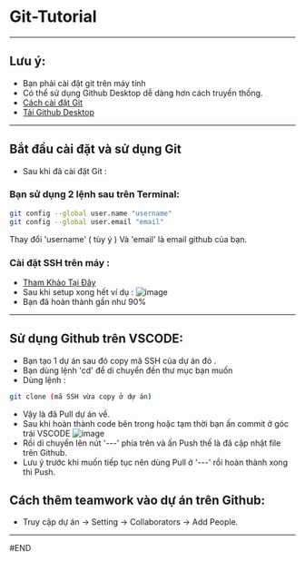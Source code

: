 #                                                                         Git-Tutorial
---

## Lưu ý:

- Bạn phải cài đặt git trên máy tính 
- Có thể sử dụng Github Desktop dễ dàng hơn cách truyền thống.
- [Cách cài đặt Git](https://git-scm.com/book/en/v2/Getting-Started-Installing-Git)
- [Tải Github Desktop](https://desktop.github.com/)

---
## Bắt đầu cài đặt và sử dụng Git

- Sau khi đã cài đặt Git :
### Bạn sử dụng 2 lệnh sau trên Terminal:
  ```sh
git config --global user.name "username"
git config --global user.email "email"
  ```
  Thay đổi 'username' ( tùy ý )
  Và 'email' là email github của bạn.
### Cài đặt SSH trên máy :
- [Tham Khảo Tại Đây](https://blog.nguyenary.dev/cach-tao-ssh-key-va-su-dung-no-voi-gitlab-va-github.html)
- Sau khi setup xong hết ví dụ :
![image](https://user-images.githubusercontent.com/70010376/229276698-a19b9c0c-1f62-4d29-aff1-84bd14b3713a.png)
- Bạn đã hoàn thành gần như 90%
---
## Sử dụng Github trên VSCODE:
- Bạn tạo 1 dự án sau đó copy mã SSH của dự án đó .
- Bạn dùng lệnh 'cd' để di chuyển đến thư mục bạn muốn
- Dùng lệnh :
```sh
git clone (mã SSH vừa copy ở dự án)
```
- Vậy là đã Pull dự án về.
- Sau khi hoàn thành code bên trong hoặc tạm thời bạn ấn commit ở góc trái VSCODE
![image](https://user-images.githubusercontent.com/70010376/229277235-a9dcdede-4545-4732-90ea-7951e1b5672f.png)
- Rồi di chuyển lên nút '---' phía trên và ấn Push thế là đã cập nhật file trên Github.
- Lưu ý trước khi muốn tiếp tục nên dùng Pull ở '---' rồi hoàn thành xong thì Push.
## Cách thêm teamwork vào dự án trên Github:
- Truy cập dự án -> Setting -> Collaborators -> Add People.
---
#END

